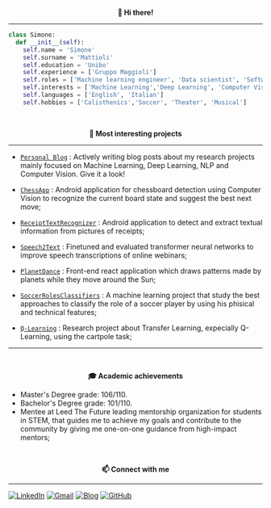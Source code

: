 <p align="center" style="font-weight:bold"> 👋 <b>Hi there!</b> <p>

---

```python
class Simone:
  def __init__(self):
    self.name = 'Simone'
    self.surname = 'Mattioli'
    self.education = 'Unibo'
    self.experience = ['Gruppo Maggioli']
    self.roles = ['Machine learning engineer', 'Data scientist', 'Software engineer']
    self.interests = ['Machine Learning','Deep Learning', 'Computer Vision', 'NLP']
    self.languages = ['English', 'Italian']
    self.hobbies = ['Calisthenics','Soccer', 'Theater', 'Musical']
```

<br />
<p align="center" style="font-weight:bold"> 🔨 <b> Most interesting projects </b> <p>

---

* [`Personal Blog`](https://simonemattioli.vercel.app/) : Actively writing blog posts about my research projects mainly focused on Machine Learning, Deep Learning, NLP and Computer Vision. Give it a look!

* [`ChessApp`](https://github.com/SimoneMattioli98/ChessApp) : Android application for chessboard detection using Computer Vision to recognize the current board state and suggest the best next move;

* [`ReceiptTextRecognizer`](https://github.com/SimoneMattioli98/ReceiptTextRecognizer) : Android application to detect and extract textual information from pictures of receipts;

* [`Speech2Text`](https://github.com/SimoneMattioli98/Speech2Text) : Finetuned and evaluated transformer neural networks to improve speech transcriptions of online webinars;

* [`PlanetDance`](https://github.com/SimoneMattioli98/PlanetDance) : Front-end react application which draws patterns made by planets while they move around the Sun;

* [`SoccerRolesClassifiers`](https://github.com/SimoneMattioli98/SoccerRolesClassifiers) : A machine learning project that study the best approaches to classify the role of a soccer player by using his phisical and technical features;

* [`Q-Learning`](https://github.com/SimoneMattioli98/Q-Learning) : Research project about Transfer Learning, expecially Q-Learning, using the cartpole task;


---

  
<br />
<p align="center" style="font-weight:bold"> 🎓 <b> Academic achievements </b> <p>
  
 * Master's Degree grade: 106/110.
 * Bachelor's Degree grade: 101/110.
 * Mentee at Leed The Future leading mentorship organization for students in STEM, that guides me to achieve my goals and contribute to the community by giving me one-on-one guidance from high-impact mentors;
  
<br />
<p align="center" style="font-weight:bold"> 📫 <b>Connect with me</b> <p>

---

[![LinkedIn](https://img.shields.io/badge/linkedin-%230077B5.svg?style=for-the-badge&logo=linkedin&logoColor=white)](https://www.linkedin.com/in/simonemattioli/)
[![Gmail](https://img.shields.io/badge/Gmail-D14836?style=for-the-badge&logo=gmail&logoColor=white)](mailto:simo.mattioli1998@gmail.com)
[![Blog](https://img.shields.io/badge/Blogger-FF5722?style=for-the-badge&logo=blogger&logoColor=white)](https://simonemattioli.vercel.app/)
[![GitHub](https://img.shields.io/badge/github-%23121011.svg?style=for-the-badge&logo=github&logoColor=white)](https://github.com/SimoneMattioli98)
